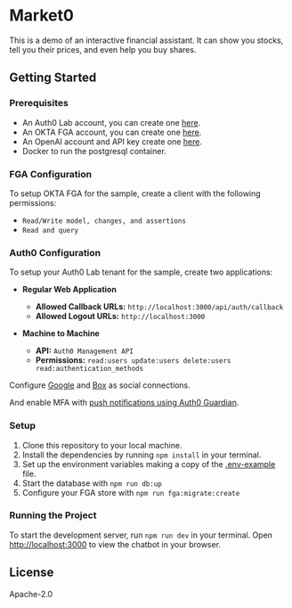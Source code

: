 # Market0

This is a demo of an interactive financial assistant. It can show you stocks, tell you their prices, and even help you buy shares.

## Getting Started

### Prerequisites

- An Auth0 Lab account, you can create one [here](https://manage.auth0lab.com/).
- An OKTA FGA account, you can create one [here](https://dashboard.fga.dev).
- An OpenAI account and API key create one [here](https://platform.openai.com).
- Docker to run the postgresql container.

### FGA Configuration

To setup OKTA FGA for the sample, create a client with the following permissions:

- `Read/Write model, changes, and assertions`
- `Read and query`

### Auth0 Configuration

To setup your Auth0 Lab tenant for the sample, create two applications:

- **Regular Web Application**

  - **Allowed Callback URLs:** `http://localhost:3000/api/auth/callback`
  - **Allowed Logout URLs:** `http://localhost:3000`

- **Machine to Machine**
  - **API:** `Auth0 Management API`
  - **Permissions:** `read:users update:users delete:users read:authentication_methods`

Configure [Google](https://marketplace.auth0.com/integrations/google-social-connection) and [Box](https://marketplace.auth0.com/integrations/box-social-connection) as social connections.

And enable MFA with [push notifications using Auth0 Guardian](https://auth0.com/docs/secure/multi-factor-authentication/auth0-guardian#enroll-in-push-notifications).

### Setup

1. Clone this repository to your local machine.
2. Install the dependencies by running `npm install` in your terminal.
3. Set up the environment variables making a copy of the [.env-example](./.env-example) file.
4. Start the database with `npm run db:up`
5. Configure your FGA store with `npm run fga:migrate:create`

### Running the Project

To start the development server, run `npm run dev` in your terminal. Open [http://localhost:3000](http://localhost:3000) to view the chatbot in your browser.

## License

Apache-2.0
